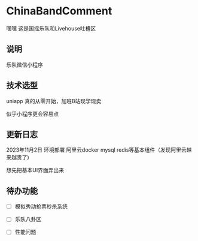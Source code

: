 # ChinaBandComment
嘿嘿 这是国摇乐队和Livehouse吐槽区



## 说明

乐队微信小程序



## 技术选型

uniapp 真的从零开始，加班B站现学现卖

似乎小程序更会容易点



## 更新日志

2023年11月2日 环境部署 阿里云docker mysql redis等基本组件（发现阿里云越来越贵了)

想先把基本UI界面弄出来



## 待办功能

- [ ] 模拟秀动抢票秒杀系统
- [ ] 乐队八卦区
- [ ] 性能问题

